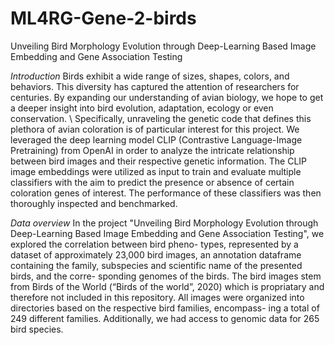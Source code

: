 # ML4RG-Gene-2-birds
Unveiling Bird Morphology Evolution through Deep-Learning Based Image Embedding and Gene Association Testing

*Introduction*
Birds exhibit a wide range of sizes, shapes, colors, and behaviors. This diversity has captured the attention of researchers for centuries.
By expanding our understanding of avian biology, we hope to get a deeper insight into bird evolution, adaptation, ecology or even conservation. \\
Specifically, unraveling the genetic code that defines this plethora of avian coloration is of particular interest for this project. We leveraged the deep learning model CLIP (Contrastive Language-Image Pretraining) from OpenAI in order to analyze the intricate relationship between bird images and their respective genetic information. The CLIP image embeddings were utilized as input to train and evaluate multiple classifiers with the aim to predict the presence or absence of certain coloration genes of interest. The performance of these classifiers was then thoroughly inspected and benchmarked.


*Data overview*
In the project "Unveiling Bird Morphology Evolution through Deep-Learning Based Image
Embedding and Gene Association Testing", we explored the correlation between bird pheno-
types, represented by a dataset of approximately 23,000 bird images, an annotation dataframe
containing the family, subspecies and scientific name of the presented birds, and the corre-
sponding genomes of the birds.
The bird images stem from Birds of the World (“Birds of the world”, 2020) which is propriatary and therefore not included in this repository.
All images were organized into directories based on the respective bird families, encompass-
ing a total of 249 different families. Additionally, we had access to genomic data for 265 bird species.
